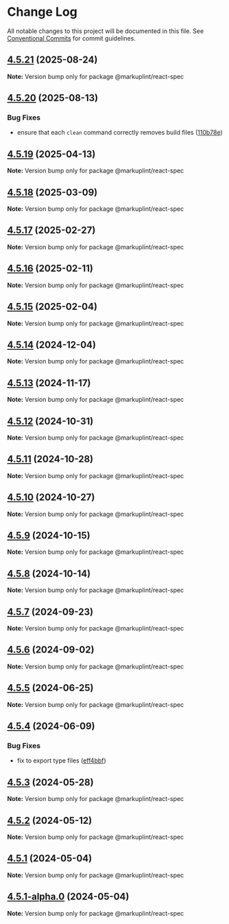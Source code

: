 # Change Log

All notable changes to this project will be documented in this file.
See [Conventional Commits](https://conventionalcommits.org) for commit guidelines.

## [4.5.21](https://github.com/markuplint/markuplint/compare/@markuplint/react-spec@4.5.20...@markuplint/react-spec@4.5.21) (2025-08-24)

**Note:** Version bump only for package @markuplint/react-spec





## [4.5.20](https://github.com/markuplint/markuplint/compare/@markuplint/react-spec@4.5.19...@markuplint/react-spec@4.5.20) (2025-08-13)

### Bug Fixes

- ensure that each `clean` command correctly removes build files ([110b78e](https://github.com/markuplint/markuplint/commit/110b78e85379d29a84ca68325127344a87a570b6))

## [4.5.19](https://github.com/markuplint/markuplint/compare/@markuplint/react-spec@4.5.18...@markuplint/react-spec@4.5.19) (2025-04-13)

**Note:** Version bump only for package @markuplint/react-spec

## [4.5.18](https://github.com/markuplint/markuplint/compare/@markuplint/react-spec@4.5.17...@markuplint/react-spec@4.5.18) (2025-03-09)

**Note:** Version bump only for package @markuplint/react-spec

## [4.5.17](https://github.com/markuplint/markuplint/compare/@markuplint/react-spec@4.5.16...@markuplint/react-spec@4.5.17) (2025-02-27)

**Note:** Version bump only for package @markuplint/react-spec

## [4.5.16](https://github.com/markuplint/markuplint/compare/@markuplint/react-spec@4.5.15...@markuplint/react-spec@4.5.16) (2025-02-11)

**Note:** Version bump only for package @markuplint/react-spec

## [4.5.15](https://github.com/markuplint/markuplint/compare/@markuplint/react-spec@4.5.14...@markuplint/react-spec@4.5.15) (2025-02-04)

**Note:** Version bump only for package @markuplint/react-spec

## [4.5.14](https://github.com/markuplint/markuplint/compare/@markuplint/react-spec@4.5.13...@markuplint/react-spec@4.5.14) (2024-12-04)

**Note:** Version bump only for package @markuplint/react-spec

## [4.5.13](https://github.com/markuplint/markuplint/compare/@markuplint/react-spec@4.5.12...@markuplint/react-spec@4.5.13) (2024-11-17)

**Note:** Version bump only for package @markuplint/react-spec

## [4.5.12](https://github.com/markuplint/markuplint/compare/@markuplint/react-spec@4.5.11...@markuplint/react-spec@4.5.12) (2024-10-31)

**Note:** Version bump only for package @markuplint/react-spec

## [4.5.11](https://github.com/markuplint/markuplint/compare/@markuplint/react-spec@4.5.10...@markuplint/react-spec@4.5.11) (2024-10-28)

**Note:** Version bump only for package @markuplint/react-spec

## [4.5.10](https://github.com/markuplint/markuplint/compare/@markuplint/react-spec@4.5.9...@markuplint/react-spec@4.5.10) (2024-10-27)

**Note:** Version bump only for package @markuplint/react-spec

## [4.5.9](https://github.com/markuplint/markuplint/compare/@markuplint/react-spec@4.5.8...@markuplint/react-spec@4.5.9) (2024-10-15)

**Note:** Version bump only for package @markuplint/react-spec

## [4.5.8](https://github.com/markuplint/markuplint/compare/@markuplint/react-spec@4.5.7...@markuplint/react-spec@4.5.8) (2024-10-14)

**Note:** Version bump only for package @markuplint/react-spec

## [4.5.7](https://github.com/markuplint/markuplint/compare/@markuplint/react-spec@4.5.6...@markuplint/react-spec@4.5.7) (2024-09-23)

**Note:** Version bump only for package @markuplint/react-spec

## [4.5.6](https://github.com/markuplint/markuplint/compare/@markuplint/react-spec@4.5.5...@markuplint/react-spec@4.5.6) (2024-09-02)

**Note:** Version bump only for package @markuplint/react-spec

## [4.5.5](https://github.com/markuplint/markuplint/compare/@markuplint/react-spec@4.5.4...@markuplint/react-spec@4.5.5) (2024-06-25)

**Note:** Version bump only for package @markuplint/react-spec

## [4.5.4](https://github.com/markuplint/markuplint/compare/@markuplint/react-spec@4.5.3...@markuplint/react-spec@4.5.4) (2024-06-09)

### Bug Fixes

- fix to export type files ([eff4bbf](https://github.com/markuplint/markuplint/commit/eff4bbfd127574809dc5e15d7cafe87699758ee0))

## [4.5.3](https://github.com/markuplint/markuplint/compare/@markuplint/react-spec@4.5.2...@markuplint/react-spec@4.5.3) (2024-05-28)

**Note:** Version bump only for package @markuplint/react-spec

## [4.5.2](https://github.com/markuplint/markuplint/compare/@markuplint/react-spec@4.5.1...@markuplint/react-spec@4.5.2) (2024-05-12)

**Note:** Version bump only for package @markuplint/react-spec

## [4.5.1](https://github.com/markuplint/markuplint/compare/@markuplint/react-spec@4.5.1-alpha.0...@markuplint/react-spec@4.5.1) (2024-05-04)

**Note:** Version bump only for package @markuplint/react-spec

## [4.5.1-alpha.0](https://github.com/markuplint/markuplint/compare/@markuplint/react-spec@4.5.0...@markuplint/react-spec@4.5.1-alpha.0) (2024-05-04)

**Note:** Version bump only for package @markuplint/react-spec

